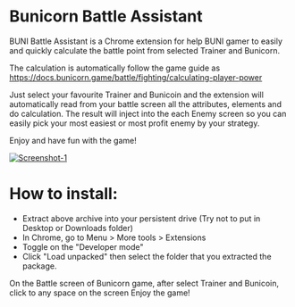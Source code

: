 # Bunicorn Battle Assistant
BUNI Battle Assistant is a Chrome extension for help BUNI gamer to easily and quickly calculate the battle point from selected Trainer and Bunicorn.

The calculation is automatically follow the game guide as https://docs.bunicorn.game/battle/fighting/calculating-player-power

Just select your favourite Trainer and Bunicoin and the extension will automatically read from your battle screen all the attributes, elements and do calculation. The result will inject into the each Enemy screen so you can easily pick your most easiest or most profit enemy by your strategy.

Enjoy and have fun with the game!

[![Screenshot-1](hscreenshot-1.jpg)](Screenshot-1)

# How to install:
- Extract above archive into your persistent drive (Try not to put in Desktop or Downloads folder)
- In Chrome, go to Menu > More tools > Extensions
- Toggle on the "Developer mode"
- Click "Load unpacked" then select the folder that you extracted the package.

On the Battle screen of Bunicorn game, after select Trainer and Bunicoin, click to any space on the screen 
Enjoy the game!

